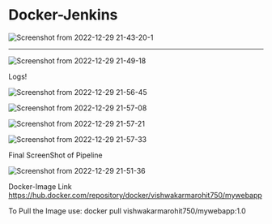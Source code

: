 # Docker-Jenkins
![Screenshot from 2022-12-29 21-43-20-1](https://user-images.githubusercontent.com/63051513/209980445-14353825-e9a6-4ab9-a3ee-c847c696c615.png)

-----------------------------------------------------------------------------------------------------------------------------------------------------------

![Screenshot from 2022-12-29 21-49-18](https://user-images.githubusercontent.com/63051513/209980675-64dcd075-5082-4fb6-ba70-eafb4dd7edbe.png)

Logs!

![Screenshot from 2022-12-29 21-56-45](https://user-images.githubusercontent.com/63051513/209981765-60d362d2-466c-4ab8-895b-4ccddf6dc501.png)


![Screenshot from 2022-12-29 21-57-08](https://user-images.githubusercontent.com/63051513/209981736-f245e0d3-fe4d-4539-9ee5-036bccf0b83c.png)


![Screenshot from 2022-12-29 21-57-21](https://user-images.githubusercontent.com/63051513/209981719-0b2a3c70-ca61-441d-9b84-b7cf911b4497.png)


![Screenshot from 2022-12-29 21-57-33](https://user-images.githubusercontent.com/63051513/209981702-885f6223-ba0a-4068-b77e-79a652813da1.png)


Final ScreenShot of Pipeline

![Screenshot from 2022-12-29 21-51-36](https://user-images.githubusercontent.com/63051513/209981066-9f07d981-dbe1-430c-8340-3ad0e0f8eb01.png)

Docker-Image Link
https://hub.docker.com/repository/docker/vishwakarmarohit750/mywebapp

To Pull the Image use: docker pull vishwakarmarohit750/mywebapp:1.0
